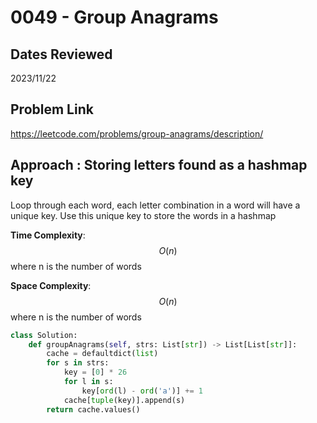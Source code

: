 # 0049 - Group Anagrams

## Dates Reviewed
2023/11/22

## Problem Link

https://leetcode.com/problems/group-anagrams/description/

## Approach : Storing letters found as a hashmap key

Loop through each word, each letter combination in a word will have a unique key. Use this unique key to store the words in a hashmap

**Time Complexity**: $$O(n)$$
where n is the number of words

**Space Complexity**: $$O(n)$$
where n is the number of words

<TabItem value="python" label="Python">

```python
class Solution:
    def groupAnagrams(self, strs: List[str]) -> List[List[str]]:
        cache = defaultdict(list)
        for s in strs:
            key = [0] * 26
            for l in s:
                key[ord(l) - ord('a')] += 1
            cache[tuple(key)].append(s)
        return cache.values()
```
</TabItem>

